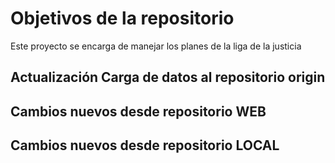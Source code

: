 # Objetivos de la repositorio

Este proyecto se encarga de manejar los planes de la liga de la justicia


##  Actualización Carga de datos al repositorio origin

## Cambios nuevos desde repositorio WEB
## Cambios nuevos desde repositorio LOCAL
